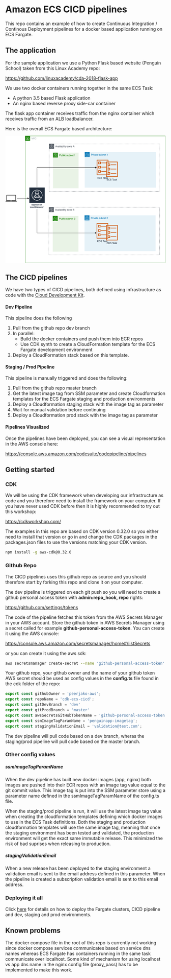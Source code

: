 # Amazon ECS CICD pipelines

This repo contains an example of how to create Continuous Integration / Continous Deployment pipelines for a docker based application running on ECS Fargate.

## The application

For the sample application we use a Python Flask based website (Penguin School) taken from this Linux Academy repo:

https://github.com/linuxacademy/cda-2018-flask-app

We use two docker containers running together in the same ECS Task:

- A python 3.5 based Flask application 
- An nginx based reverse proxy side-car container

The flask app container receives traffic from the nginx container which receives traffic from an ALB loadbalancer.

Here is the overall ECS Fargate based architecture:

![](img/fargate_architecture.png)



## The CICD pipelines

We have two types of CICD pipelines, both defined using infrastructure as code with the [Cloud Development Kit](https://docs.aws.amazon.com/cdk/latest/guide/what-is.html).

#### Dev Pipeline

This pipeline does the following

1. Pull from the github repo dev branch
2. In parallel:
   - Build the docker containers and push them into ECR repos
   - Use CDK synth to create a CloudFormation template for the ECS Fargate development environment
3. Deploy a CloudFormation stack based on this template.

#### Staging / Prod Pipeline

This pipeline is manually triggered and does the following:

1. Pull from the github repo master branch
2. Get the latest image tag from SSM parameter and create Cloudformation templates for the ECS Fargate staging and production environments
3. Deploy a Cloudformation staging stack with the image tag as parameter
4. Wait for manual validation before continuing
5. Deploy a Cloudformation prod stack with the image tag as parameter

#### Pipelines Visualized

Once the pipelines have been deployed, you can see a visual representation in the AWS console here:

https://console.aws.amazon.com/codesuite/codepipeline/pipelines

## Getting started

### CDK

We will be using the CDK framework when developing our infrastructure as code and you therefore need to install the framework on your computer. If you have never used CDK before then it is highly recommended to try out this workshop:

https://cdkworkshop.com/

The examples in this repo are based on CDK version 0.32.0 so you either need to install that version or go in and change the CDK packages in the packages.json files to use the versions matching your CDK version.

```bash
npm install -g aws-cdk@0.32.0
```

### Github Repo

The CICD pipelines uses this github repo as source and you should therefore start by forking this repo and clone it on your computer.

The dev pipeline is triggered on each git push so you will need to create a github personal access token with **admin:repo_hook, repo** rights:

https://github.com/settings/tokens

The code of the pipeline fetches this token from the AWS Secrets Manager in your AWS account. Store the github token in AWS Secrets Manager using a secret called for example **github-personal-access-token**. You can create it using the AWS console:

https://console.aws.amazon.com/secretsmanager/home#/listSecrets

or you can create it using the aws sdk:

```bash
aws secretsmanager create-secret --name 'github-personal-access-token' --secret-string mygithubtoken
```

Your github repo, your github owner and the name of your github token AWS secret should be used as config values in the **config.ts** file found in the cdk folder of the repo:

```typescript
export const githubOwner = 'peerjako-aws';
export const repoName = 'cdk-ecs-cicd';
export const gitDevBranch = 'dev'
export const gitProdBranch = 'master'
export const awsSecretsGitHubTokenName = 'github-personal-access-token';
export const ssmImageTagParamName = 'penguinapp-imagetag';
export const stagingValidationEmail = 'validation@test.com';
```

The dev pipeline will pull code based on a dev branch, wheras the staging/prod pipeline will pull code based on the master branch.

### Other config values

##### ssmImageTagParamName

When the dev pipeline has built new docker images (app, nginx) both images are pushed into their ECR repos with an image tag value equal to the git commit value. This image tag is put into the SSM parameter store using a parameter name defined in the ssmImageTagParamName of the config.ts file.

When the staging/prod pipeline is run, it will use the latest image tag value when creating the cloudformation templates defining which docker images to use in the ECS Task definitions. Both the staging and production cloudformation templates will use the same image tag, meaning that once the staging environment has been tested and validated, the production environment will get the exact same immutable release. This minimized the risk of bad suprises when releasing to production.

##### stagingValidationEmail

When a new release has been deployed to the staging environment a validation email is sent to the email address defined in this parameter. When the pipeline is created a subscription validation email is sent to this email address.

### Deploying it all

Click [here](cdk/README.md) for details on how to deploy the Fargate clusters, CICD pipeline and dev, staging and prod environments.

## Known problems

The docker compose file in the root of this repo is currently not working since docker compose services communicates based on service dns names whereas ECS Fargate has containers running in the same task communicate over localhost. Some kind of mechanism for using localhost vs app dns name in the nginx config file (proxy_pass) has to be implemented to make this work.